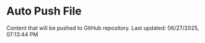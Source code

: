 # Auto Push File

Content that will be pushed to GitHub repository.
Last updated: 06/27/2025, 07:13:44 PM